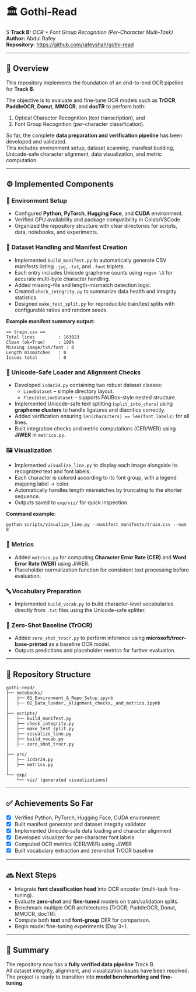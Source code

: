 # 🏛️ Gothi-Read
S
**Track B:** *OCR + Font Group Recognition (Per-Character Multi-Task)*  
**Author:** Abdul Rafey  
**Repository:** https://github.com/rafeyshah/gothi-read  

---

## 🚀 Overview

This repository implements the foundation of an end-to-end OCR pipeline for **Track B**.

The objective is to evaluate and fine-tune OCR models such as **TrOCR**, **PaddleOCR**, **Donut**, **MMOCR**, and **docTR** to perform both:
1. Optical Character Recognition (text transcription), and  
2. Font Group Recognition (per-character classification).

So far, the complete **data preparation and verification pipeline** has been developed and validated.  
This includes environment setup, dataset scanning, manifest building, Unicode-safe character alignment, data visualization, and metric computation.

---

## ⚙️ Implemented Components

### 🧩 Environment Setup
- Configured **Python**, **PyTorch**, **Hugging Face**, and **CUDA** environment.
- Verified GPU availability and package compatibility in Colab/VSCode.
- Organized the repository structure with clear directories for scripts, data, notebooks, and experiments.

### 🧾 Dataset Handling and Manifest Creation
- Implemented `build_manifest.py` to automatically generate CSV manifests listing `.jpg`, `.txt`, and `.font` triplets.
- Each entry includes Unicode grapheme counts using `regex \X` for accurate multi-byte character handling.
- Added missing-file and length-mismatch detection logic.
- Created `check_integrity.py` to summarize data health and integrity statistics.
- Designed `make_test_split.py` for reproducible train/test splits with configurable ratios and random seeds.

**Example manifest summary output:**
```
== train.csv ==
Total lines         : 163023
Clean (ok=True)     : 100%
Missing image/txt/font : 0
Length mismatches   : 0
Issues total        : 0
```

### 🔡 Unicode-Safe Loader and Alignment Checks
- Developed `icdar24.py` containing two robust dataset classes:
  - `LineDataset` – simple directory layout.  
  - `FlexibleLineDataset` – supports FAUBox-style nested structure.
- Implemented Unicode-safe text splitting (`split_into_chars`) using **grapheme clusters** to handle ligatures and diacritics correctly.
- Added verification ensuring `len(characters) == len(font_labels)` for all lines.
- Built integration checks and metric computations (CER/WER) using **JiWER** in `metrics.py`.

### 🖼 Visualization
- Implemented `visualize_line.py` to display each image alongside its recognized text and font labels.
- Each character is colored according to its font group, with a legend mapping label → color.
- Automatically handles length mismatches by truncating to the shorter sequence.
- Outputs saved to `exp/viz/` for quick inspection.

**Command example:**
```
python scripts/visualize_line.py --manifest manifests/train.csv --num 8
```

### 🧮 Metrics
- Added `metrics.py` for computing **Character Error Rate (CER)** and **Word Error Rate (WER)** using JiWER.
- Placeholder normalization function for consistent text processing before evaluation.

### 🔤 Vocabulary Preparation
- Implemented `build_vocab.py` to build character-level vocabularies directly from `.txt` files using the Unicode-safe splitter.

### 🧠 Zero-Shot Baseline (TrOCR)
- Added `zero_shot_trocr.py` to perform inference using **microsoft/trocr-base-printed** as a baseline OCR model.
- Outputs predictions and placeholder metrics for further evaluation.

---

## 📁 Repository Structure

```
gothi-read/
├── notebooks/
│   ├── 01_Environment_&_Repo_Setup.ipynb
│   ├── 02_Data_loader,_alignment_checks,_and_metrics.ipynb
│
├── scripts/
│   ├── build_manifest.py
│   ├── check_integrity.py
│   ├── make_test_split.py
│   ├── visualize_line.py
│   ├── build_vocab.py
│   ├── zero_shot_trocr.py
│
├── src/
│   ├── icdar24.py
│   ├── metrics.py
│
└── exp/
    └── viz/ (generated visualizations)
```

---

## ✅ Achievements So Far

- [x] Verified Python, PyTorch, Hugging Face, CUDA environment  
- [x] Built manifest generator and dataset integrity validator  
- [x] Implemented Unicode-safe data loading and character alignment  
- [x] Developed visualizer for per-character font labels  
- [x] Computed OCR metrics (CER/WER) using JiWER  
- [x] Built vocabulary extraction and zero-shot TrOCR baseline  

---

## 🔜 Next Steps

- Integrate **font classification head** into OCR encoder (multi-task fine-tuning).  
- Evaluate **zero-shot** and **fine-tuned** models on train/validation splits.  
- Benchmark multiple OCR architectures (TrOCR, PaddleOCR, Donut, MMOCR, docTR).  
- Compute both **text** and **font-group** CER for comparison.  
- Begin model fine-tuning experiments (Day 3+).

---

## 🏁 Summary

The repository now has a **fully verified data pipeline** Track B.  
All dataset integrity, alignment, and visualization issues have been resolved.  
The project is ready to transition into **model benchmarking and fine-tuning**.

